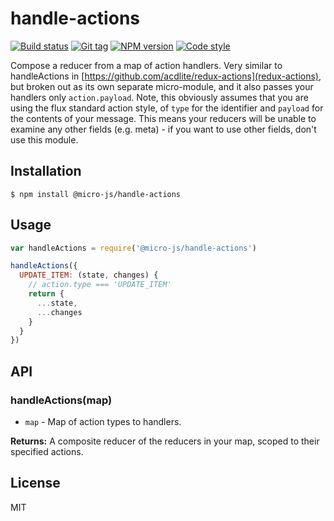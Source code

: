 
# handle-actions

[![Build status][travis-image]][travis-url]
[![Git tag][git-image]][git-url]
[![NPM version][npm-image]][npm-url]
[![Code style][standard-image]][standard-url]

Compose a reducer from a map of action handlers.  Very similar to handleActions in [https://github.com/acdlite/redux-actions](redux-actions), but broken out as its own separate micro-module, and it also passes your handlers only `action.payload`.  Note, this obviously assumes that you are using the flux standard action style, of `type` for the identifier and `payload` for the contents of your message. This means your reducers will be unable to examine any other fields (e.g. meta) - if you want to use other fields, don't use this module.

## Installation

    $ npm install @micro-js/handle-actions

## Usage

```js
var handleActions = require('@micro-js/handle-actions')

handleActions({
  UPDATE_ITEM: (state, changes) {
    // action.type === 'UPDATE_ITEM'
    return {
      ...state,
      ...changes
    }
  }
})

```

## API

### handleActions(map)

- `map` - Map of action types to handlers.

**Returns:** A composite reducer of the reducers in your map, scoped to their specified actions.

## License

MIT

[travis-image]: https://img.shields.io/travis/micro-js/handle-actions.svg?style=flat-square
[travis-url]: https://travis-ci.org/micro-js/handle-actions
[git-image]: https://img.shields.io/github/tag/micro-js/handle-actions.svg
[git-url]: https://github.com/micro-js/handle-actions
[standard-image]: https://img.shields.io/badge/code%20style-standard-brightgreen.svg?style=flat
[standard-url]: https://github.com/feross/standard
[npm-image]: https://img.shields.io/npm/v/@micro-js/handle-actions.svg?style=flat-square
[npm-url]: https://npmjs.org/package/@micro-js/handle-actions
